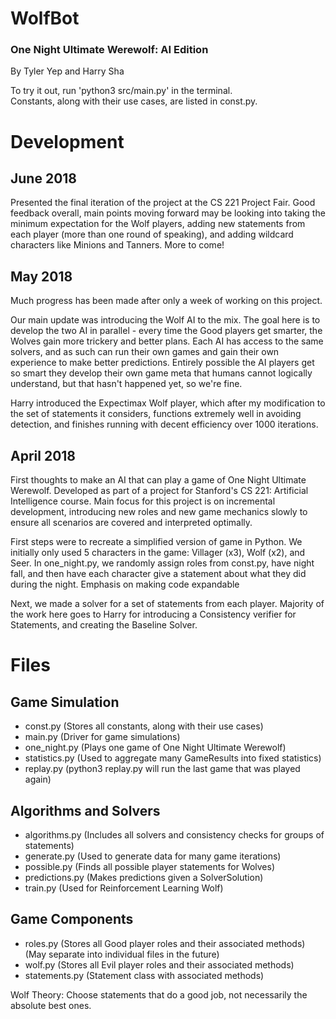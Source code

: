 # WolfBot
### One Night Ultimate Werewolf: AI Edition
By Tyler Yep and Harry Sha

To try it out, run 'python3 src/main.py' in the terminal.  
Constants, along with their use cases, are listed in const.py.

# Development
## June 2018
Presented the final iteration of the project at the CS 221 Project Fair. Good feedback
overall, main points moving forward may be looking into taking the minimum expectation
for the Wolf players, adding new statements from each player (more than one round of speaking),
and adding wildcard characters like Minions and Tanners. More to come!


## May 2018
Much progress has been made after only a week of working on this project.

Our main update was introducing the Wolf AI to the mix. The goal here is to develop
the two AI in parallel - every time the Good players get smarter, the Wolves gain
more trickery and better plans. Each AI has access to the same solvers, and as such
can run their own games and gain their own experience to make better predictions.
Entirely possible the AI players get so smart they develop their own game meta that
humans cannot logically understand, but that hasn't happened yet, so we're fine.

Harry introduced the Expectimax Wolf player, which after my modification to the
set of statements it considers, functions extremely well in avoiding detection, and
finishes running with decent efficiency over 1000 iterations.


## April 2018
First thoughts to make an AI that can play a game of One Night Ultimate Werewolf.
Developed as part of a project for Stanford's CS 221: Artificial Intelligence course.
Main focus for this project is on incremental development, introducing new roles and new
game mechanics slowly to ensure all scenarios are covered and interpreted optimally.

First steps were to recreate a simplified version of game in Python. We initially only
used 5 characters in the game: Villager (x3), Wolf (x2), and Seer. In one_night.py,
we randomly assign roles from const.py, have night fall, and then have each character
give a statement about what they did during the night. Emphasis on making code expandable

Next, we made a solver for a set of statements from each player. Majority of
the work here goes to Harry for introducing a Consistency verifier for Statements,
and creating the Baseline Solver.

# Files
## Game Simulation
* const.py (Stores all constants, along with their use cases)  
* main.py (Driver for game simulations)  
* one_night.py (Plays one game of One Night Ultimate Werewolf)  
* statistics.py (Used to aggregate many GameResults into fixed statistics)  
* replay.py (python3 replay.py will run the last game that was played again)  

## Algorithms and Solvers
* algorithms.py (Includes all solvers and consistency checks for groups of statements)  
* generate.py (Used to generate data for many game iterations)  
* possible.py (Finds all possible player statements for Wolves)  
* predictions.py (Makes predictions given a SolverSolution)  
* train.py (Used for Reinforcement Learning Wolf)  

## Game Components
* roles.py (Stores all Good player roles and their associated methods)  
(May separate into individual files in the future)  
* wolf.py (Stores all Evil player roles and their associated methods)  
* statements.py (Statement class with associated methods)  

Wolf Theory: Choose statements that do a good job, not necessarily the absolute best ones.
